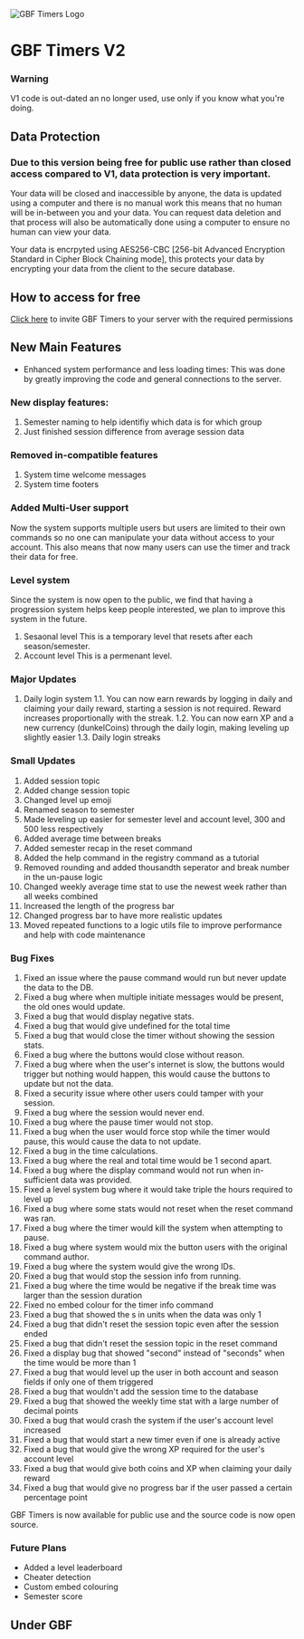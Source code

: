 ![GBF Timers Logo](https://cdn.discordapp.com/attachments/1059460680920612924/1066506968430301234/Screenshot_2023-01-22_015445-removebg-preview.png)
# GBF Timers V2

### Warning 
V1 code is out-dated an no longer used, use only if you know what you're doing.

## Data Protection
### Due to this version being free for public use rather than closed access compared to V1, data protection is very important.

Your data will be closed and inaccessible by anyone, the data is updated using a computer and there is no manual work this means that no human will be in-between you and your data.
You can request data deletion and that process will also be automatically done using a computer to ensure no human can view your data.

Your data is encrpyted using AES256-CBC [256-bit Advanced Encryption Standard in Cipher Block Chaining mode], this protects your data by encrypting your data from the client to the secure database.

## How to access for free
[Click here](https://discord.com/api/oauth2/authorize?client_id=795361755223556116&permissions=1642787765494&scope=bot%20applications.commands) to invite GBF Timers to your server with the required permissions

## New Main Features

- Enhanced system performance and less loading times:
This was done by greatly improving the code and general connections to the server.

### New display features:
1. Semester naming to help identifiy which data is for which group
2. Just finished session difference from average session data

### Removed in-compatible features
1. System time welcome messages
2. System time footers

### Added Multi-User support
Now the system supports multiple users but users are limited to their own commands so no one can manipulate your data without access to your account.
This also means that now many users can use the timer and track their data for free.

### Level system

Since the system is now open to the public, we find that having a progression system helps keep people interested, we plan to improve this system in the future.
1. Sesaonal level
This is a temporary level that resets after each season/semester.
2. Account level
This is a permenant level.

### Major Updates
1. Daily login system 
1.1. You can now earn rewards by logging in daily and claiming your daily reward, starting a session is not required. Reward increases proportionally with the streak.
1.2. You can now earn XP and a new currency (dunkelCoins) through the daily login, making leveling up slightly easier
1.3. Daily login streaks

### Small Updates
1. Added session topic
2. Added change session topic
3. Changed level up emoji
4. Renamed season to semester
5. Made leveling up easier for semester level and account level, 300 and 500 less respectively 
6. Added average time between breaks
7. Added semester recap in the reset command
8. Added the help command in the registry command as a tutorial
9. Removed rounding and added thousandth seperator and break number in the un-pause logic
10. Changed weekly average time stat to use the newest week rather than all weeks combined
11. Increased the length of the progress bar
12. Changed progress bar to have more realistic updates
13. Moved repeated functions to a logic utils file to improve performance and help with code maintenance 

### Bug Fixes
1. Fixed an issue where the pause command would run but never update the data to the DB.
2. Fixed a bug where when multiple initiate messages would be present, the old ones would update.
3. Fixed a bug that would display negative stats.
4. Fixed a bug that would give undefined for the total time
5. Fixed a bug that would close the timer without showing the session stats.
6. Fixed a bug where the buttons would close without reason.
7. Fixed a bug where when the user's internet is slow, the buttons would trigger but nothing would happen, this would cause the buttons to update but not the data.
8. Fixed a security issue where other users could tamper with your session.
9. Fixed a bug where the session would never end.
10. Fixed a bug where the pause timer would not stop.
11. Fixed a bug when the user would force stop while the timer would pause, this would cause the data to not update.
12. Fixed a bug in the time calculations.
13. Fixed a bug where the real and total time would be 1 second apart.
14. Fixed a bug where the display command would not run when in-sufficient data was provided.
15. Fixed a level system bug where it would take triple the hours required to level up
16. Fixed a bug where some stats would not reset when the reset command was ran.
17. Fixed a bug where the timer would kill the system when attempting to pause.
18. Fixed a bug where system would mix the button users with the original command author.
19. Fixed a bug where the system would give the wrong IDs.
20. Fixed a bug that would stop the session info from running.
21. Fixed a bug where the time would be negative if the break time was larger than the session duration
22. Fixed no embed colour for the timer info command
23. Fixed a bug that showed the s in units when the data was only 1
24. Fixed a bug that didn't reset the session topic even after the session ended
25. Fixed a bug that didn't reset the session topic in the reset command
26. Fixed a display bug that showed "second" instead of "seconds" when the time would be more than 1
27. Fixed a bug that would level up the user in both account and season fields if only one of them triggered
28. Fixed a bug that wouldn't add the session time to the database
29. Fixed a bug that showed the weekly time stat with a large number of decimal points
30. Fixed a bug that would crash the system if the user's account level increased
31. Fixed a bug that would start a new timer even if one is already active
32. Fixed a bug that would give the wrong XP required for the user's account level
33. Fixed a bug that would give both coins and XP when claiming your daily reward
34. Fixed a bug that would give no progress bar if the user passed a certain percentage point

GBF Timers is now available for public use and the source code is now open source.

### Future Plans

- Added a level leaderboard
- Cheater detection
- Custom embed colouring
- Semester score

## Under GBF
